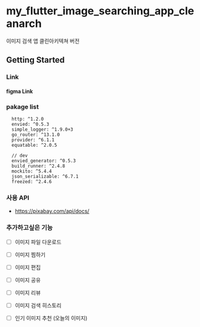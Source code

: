 # my_flutter_image_searching_app_cleanarch

이미지 검색 앱 클린아키텍쳐 버전

## Getting Started

### Link

#### figma Link

### pakage list
```
  http: ^1.2.0
  envied: ^0.5.3
  simple_logger: ^1.9.0+3
  go_router: ^13.1.0
  provider: ^6.1.1
  equatable: ^2.0.5

  // dev
  envied_generator: ^0.5.3
  build_runner: ^2.4.8
  mockito: ^5.4.4
  json_serializable: ^6.7.1
  freezed: ^2.4.6
```

### 사용 API
- https://pixabay.com/api/docs/

### 추가하고싶은 기능
- [ ] 이미지 파일 다운로드
- [ ] 이미지 찜하기
- [ ] 이미지 편집
- [ ] 이미지 공유
- [ ] 이미지 리뷰
- [ ] 이미지 검색 히스토리
- [ ] 인기 이미지 추천 (오늘의 이미지)

